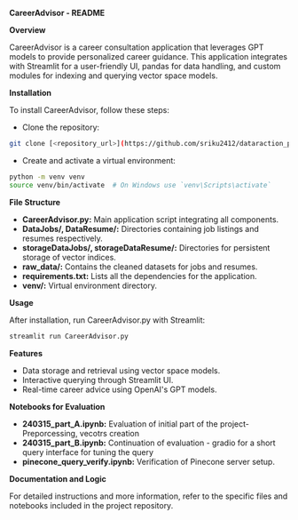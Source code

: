 **CareerAdvisor - README**

**Overview**

CareerAdvisor is a career consultation application that leverages GPT models to provide personalized career guidance. This application integrates with Streamlit for a user-friendly UI, pandas for data handling, and custom modules for indexing and querying vector space models.

**Installation**

To install CareerAdvisor, follow these steps:

* Clone the repository:
```bash
git clone [<repository_url>](https://github.com/sriku2412/dataraction_project/edit/main/CareerAdvisor)
```

* Create and activate a virtual environment:
```bash
python -m venv venv
source venv/bin/activate  # On Windows use `venv\Scripts\activate`
```

**File Structure**

* **CareerAdvisor.py:** Main application script integrating all components.
* **DataJobs/, DataResume/:** Directories containing job listings and resumes respectively.
* **storageDataJobs/, storageDataResume/:** Directories for persistent storage of vector indices.
* **raw_data/:** Contains the cleaned datasets for jobs and resumes.
* **requirements.txt:** Lists all the dependencies for the application.
* **venv/:** Virtual environment directory.

**Usage**

After installation, run CareerAdvisor.py with Streamlit:
```bash
streamlit run CareerAdvisor.py
```

**Features**

* Data storage and retrieval using vector space models.
* Interactive querying through Streamlit UI.
* Real-time career advice using OpenAI's GPT models.

**Notebooks for Evaluation**

* **240315_part_A.ipynb:** Evaluation of initial part of the project- Preporcessing, vecotrs creation
* **240315_part_B.ipynb:** Continuation of evaluation - gradio for a short query interface for tuning the query
* **pinecone_query_verify.ipynb:** Verification of Pinecone server setup.

**Documentation and Logic**

For detailed instructions and more information, refer to the specific files and notebooks included in the project repository.
